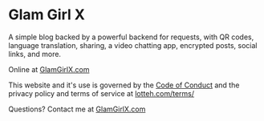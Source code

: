 # Glam Girl X

A simple blog backed by a powerful backend for requests, with QR codes, language translation, sharing, a video chatting app, encrypted posts, social links, and more.

Online at [GlamGirlX.com](https://glamgirlx.com)

This website and it's use is governed by the [Code of Conduct](https://github.com/daisycamber/lotteharper/blob/main/CODE_OF_CONDUCT.md) and the privacy policy and terms of service at [lotteh.com/terms/](https://lotteh.com/terms/)

Questions? Contact me at [GlamGirlX.com](https://glamgirlx.com/contact)
